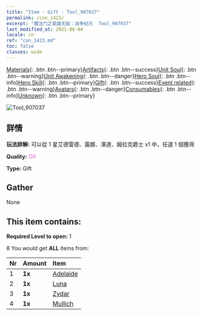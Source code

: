```yaml
---
title: "Item - Gift - Tool_907037"
permalink: /con_1423/
excerpt: "魔法门之英雄无敌：战争纪元  Tool_907037"
last_modified_at: 2021-08-04
locale: cn
ref: "con_1423.md"
toc: false
classes: wide
---
```

 [Materials](/ItemsCN/){: .btn .btn--primary}[Artifacts](/ItemsCN/Artifacts/){: .btn .btn--success}[Unit Soul](/ItemsCN/UnitSoul/){: .btn .btn--warning}[Unit Awakening](/ItemsCN/UnitAwakening/){: .btn .btn--danger}[Hero Soul](/ItemsCN/HeroSoul/){: .btn .btn--info}[Hero Skill](/ItemsCN/HeroSkill/){: .btn .btn--primary}[Gift](/ItemsCN/Gift/){: .btn .btn--success}[Event related](/ItemsCN/Events/){: .btn .btn--warning}[Avatars](/ItemsCN/Avatars/){: .btn .btn--danger}[Consumables](/ItemsCN/Consumables/){: .btn .btn--info}[Unknown](/ItemsCN/Unknown/){: .btn .btn--primary}

 ![Tool_907037](/images/t/i_907037.png)

## 詳情
 **玩法詳解:** 可以從 1 星艾德雷德、露娜、澤達、姆拉克爵士 x1 中，任選 1 個獲得

 **Quality:** <span style="color: #DA70D6">OK</span>

 **Type:** Gift

## Gather

  None

## This item contains:

 **Required Level to open:** 1

 8 You would get **ALL** items  from:

  | Nr | Amount |     Item    |
  |:---|:-------|:------------|
  | 1 |  **1x** | [Adelaide](/heroes/艾德雷德/) |  | 
  | 2 |  **1x** | [Luna](/heroes/露娜/) |  | 
  | 3 |  **1x** | [Zydar](/heroes/澤達/) |  | 
  | 4 |  **1x** | [Mullich](/heroes/姆拉克/) |  | 
